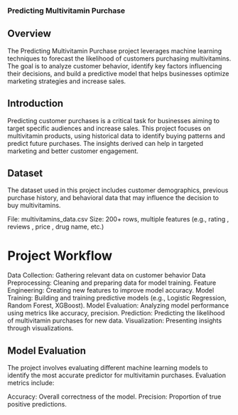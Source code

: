 
### Predicting Multivitamin Purchase

## Overview
The Predicting Multivitamin Purchase project leverages machine learning techniques to forecast the likelihood of customers purchasing multivitamins. The goal is to analyze customer behavior, identify key factors influencing their decisions, and build a predictive model that helps businesses optimize marketing strategies and increase sales.

## Introduction
Predicting customer purchases is a critical task for businesses aiming to target specific audiences and increase sales. This project focuses on multivitamin products, using historical data to identify buying patterns and predict future purchases. The insights derived can help in targeted marketing and better customer engagement.

## Dataset
The dataset used in this project includes customer demographics, previous purchase history, and behavioral data that may influence the decision to buy multivitamins.

File: multivitamins_data.csv
Size: 200+ rows, multiple features (e.g., rating , reviews , price , drug name, etc.)

# Project Workflow
Data Collection: Gathering relevant data on customer behavior 
Data Preprocessing: Cleaning and preparing data for model training.
Feature Engineering: Creating new features to improve model accuracy.
Model Training: Building and training predictive models (e.g., Logistic Regression, Random Forest, XGBoost).
Model Evaluation: Analyzing model performance using metrics like accuracy, precision.
Prediction: Predicting the likelihood of multivitamin purchases for new data.
Visualization: Presenting insights through visualizations.

## Model Evaluation
The project involves evaluating different machine learning models to identify the most accurate predictor for multivitamin purchases. Evaluation metrics include:

Accuracy: Overall correctness of the model.
Precision: Proportion of true positive predictions.

